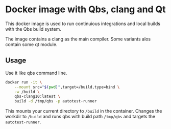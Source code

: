 # Docker image with Qbs, clang and Qt

This docker image is used to run continuious integrations and local builds with the Qbs build system.

The image contains a clang as the main compiler.
Some variants alos contain some qt module.

## Usage

Use it like qbs command line.

```bash
docker run -it \
    --mount src="$(pwd)",target=/build,type=bind \
    -w /build \
    qbs-clang10:latest \
    build -d /tmp/qbs -p autotest-runner
```

This mounts your current directory to `/build` in the container. Changes the workdir to `/build` and runs qbs with build path `/tmp/qbs` and targets the `autotest-runner`.
